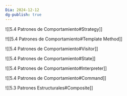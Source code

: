 ```yaml
---
Dia: 2024-12-12
dg-publish: true
---
```

![[5.4 Patrones de Comportamiento#Strategy]]

!![[5.4 Patrones de Comportamiento#Template Method]]

![[5.4 Patrones de Comportamiento#Visitor]]

![[5.4 Patrones de Comportamiento#State]]

![[5.4 Patrones de Comportamiento#Interpreter]]


![[5.4 Patrones de Comportamiento#Command]]


![[5.3 Patrones Estructurales#Composite]]
